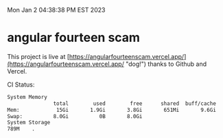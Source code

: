 Mon Jan  2 04:38:38 PM EST 2023

# angular fourteen scam


This project is live at [https://angularfourteenscam.vercel.app/](https://angularfourteenscam.vercel.app/ "dog!") thanks to Github and Vercel.

CI Status: 

```bash
System Memory
               total        used        free      shared  buff/cache   available
Mem:            15Gi       1.9Gi       3.8Gi       651Mi       9.6Gi        12Gi
Swap:          8.0Gi          0B       8.0Gi
System Storage
789M	.
```
```bash
